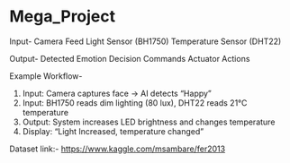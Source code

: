 # Mega_Project

Input- 
Camera Feed
Light Sensor (BH1750)
Temperature Sensor (DHT22)


Output- 
Detected Emotion
Decision Commands
Actuator Actions


Example Workflow-
 
1. Input: Camera captures face → AI detects “Happy”
2. Input: BH1750 reads dim lighting (80 lux), DHT22 reads 21°C temperature
3. Output: System increases LED brightness and changes temperature
4. Display: “Light Increased, temperature changed”


Dataset link:- 
https://www.kaggle.com/msambare/fer2013
